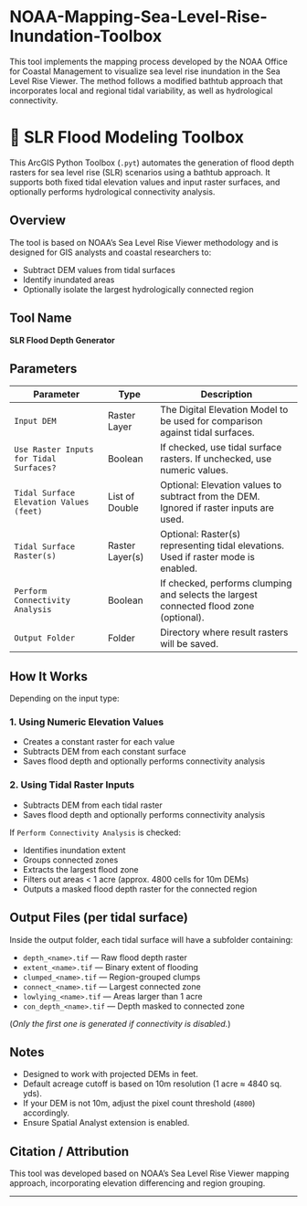 # NOAA-Mapping-Sea-Level-Rise-Inundation-Toolbox
This tool implements the mapping process developed by the NOAA Office for Coastal Management to visualize sea level rise inundation in the Sea Level Rise Viewer. The method follows a modified bathtub approach that incorporates local and regional tidal variability, as well as hydrological connectivity.

# 🌊 SLR Flood Modeling Toolbox

This ArcGIS Python Toolbox (`.pyt`) automates the generation of flood depth rasters for sea level rise (SLR) scenarios using a bathtub approach. It supports both fixed tidal elevation values and input raster surfaces, and optionally performs hydrological connectivity analysis.

## Overview

The tool is based on NOAA’s Sea Level Rise Viewer methodology and is designed for GIS analysts and coastal researchers to:

- Subtract DEM values from tidal surfaces
- Identify inundated areas
- Optionally isolate the largest hydrologically connected region

## Tool Name

**SLR Flood Depth Generator**

## Parameters

| Parameter | Type | Description |
|----------|------|-------------|
| `Input DEM` | Raster Layer | The Digital Elevation Model to be used for comparison against tidal surfaces. |
| `Use Raster Inputs for Tidal Surfaces?` | Boolean | If checked, use tidal surface rasters. If unchecked, use numeric values. |
| `Tidal Surface Elevation Values (feet)` | List of Double | Optional: Elevation values to subtract from the DEM. Ignored if raster inputs are used. |
| `Tidal Surface Raster(s)` | Raster Layer(s) | Optional: Raster(s) representing tidal elevations. Used if raster mode is enabled. |
| `Perform Connectivity Analysis` | Boolean | If checked, performs clumping and selects the largest connected flood zone (optional). |
| `Output Folder` | Folder | Directory where result rasters will be saved. |

## How It Works

Depending on the input type:

### 1. **Using Numeric Elevation Values**
- Creates a constant raster for each value
- Subtracts DEM from each constant surface
- Saves flood depth and optionally performs connectivity analysis

### 2. **Using Tidal Raster Inputs**
- Subtracts DEM from each tidal raster
- Saves flood depth and optionally performs connectivity analysis

If `Perform Connectivity Analysis` is checked:
- Identifies inundation extent
- Groups connected zones
- Extracts the largest flood zone
- Filters out areas < 1 acre (approx. 4800 cells for 10m DEMs)
- Outputs a masked flood depth raster for the connected region

## Output Files (per tidal surface)

Inside the output folder, each tidal surface will have a subfolder containing:
- `depth_<name>.tif` — Raw flood depth raster
- `extent_<name>.tif` — Binary extent of flooding
- `clumped_<name>.tif` — Region-grouped clumps
- `connect_<name>.tif` — Largest connected zone
- `lowlying_<name>.tif` — Areas larger than 1 acre
- `con_depth_<name>.tif` — Depth masked to connected zone

(*Only the first one is generated if connectivity is disabled.*)

## Notes

- Designed to work with projected DEMs in feet.
- Default acreage cutoff is based on 10m resolution (1 acre ≈ 4840 sq. yds).
- If your DEM is not 10m, adjust the pixel count threshold (`4800`) accordingly.
- Ensure Spatial Analyst extension is enabled.

## Citation / Attribution

This tool was developed based on NOAA’s Sea Level Rise Viewer mapping approach, incorporating elevation differencing and region grouping.

---


